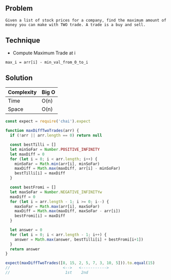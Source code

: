 ## Problem 

```
Given a list of stock prices for a company, find the maximum amount of 
money you can make with TWO trade. A trade is a buy and sell. 
```

## Technique

- Compute Maximum Trade at i
```
max_i = arr[i] - min_val_from_0_to_i
```

## Solution

| Complexity | Big O |
|------------|-------|
| Time       | O(n)  |
| Space      | O(n)  |

```javascript
const expect = require('chai').expect

function maxDiffTwoTrades(arr) {
  if (!arr || arr.length == 0) return null

  const bestTilli = []
  let minSoFar = Number.POSITIVE_INFINITY
  let maxDiff = 0
  for (let i = 0; i < arr.length; i++) {
    minSoFar = Math.min(arr[i], minSoFar)
    maxDiff = Math.max(maxDiff, arr[i] - minSoFar)
    bestTilli[i] = maxDiff
  }

  const bestFromi = []
  let maxSoFar = Number.NEGATIVE_INFINITYw
  maxDiff = 0
  for (let i = arr.length - 1; i >= 0; i--) {
    maxSoFar = Math.max(arr[i], maxSoFar)
    maxDiff = Math.max(maxDiff, maxSoFar - arr[i])
    bestFromi[i] = maxDiff
  }

  let answer = 0
  for (let i = 0; i < arr.length - 1; i++) {
    answer = Math.max(answer, bestTilli[i] + bestFromi[i+1])
  }
  return answer
}

expect(maxDiffTwoTrades([8, 15, 2, 5, 7, 3, 10, 5])).to.equal(15)
//                       <-->   <----------->
//                        1st    2nd 
```
